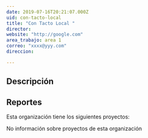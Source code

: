 ```yaml
---
date: 2019-07-16T20:21:07.000Z
uid: con-tacto-local 
title: "Con Tacto Local "
director: 
website: "http://google.com"
area_trabajo: area 1
correo: "xxxx@yyy.com"
direccion: 

---
```


## Descripción



## Reportes

Esta organización tiene los siguientes proyectos:

No información sobre proyectos de esta organización
